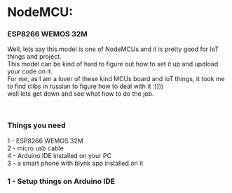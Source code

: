 # NodeMCU:
### ESP8266 WEMOS 32M

<p>
Well, lets say this model is one of NodeMCUs and it is pretty good for IoT things and project.<br>
This model can be kind of hard to figure out how to set it up and updload your code on it.<br>
For me, as I am a lover of these kind MCUs board and IoT things, it took me to find clibs in russian 
to figure how to deal with it :))))<br>
well lets get down and see what how to do the job.<br>
</p>
<br>

### Things you need
<p>
1 - ESP8266 WEMOS 32M <br>
2 - micro usb cable <br>
4 - Arduino IDE installed on your PC <br>
3 - a smart phone with blynk app installed on it <br>
</p>

### 1 - Setup things on Arduino IDE
